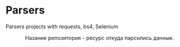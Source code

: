 # Parsers
Parsers projects with requests, bs4, Selenium
<p align="center">
  Назание репозитория - ресурс откуда парсились данные.
</p>

